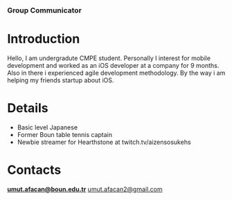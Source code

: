 ### **Group Communicator** ###
# Introduction #

Hello, I am undergradute CMPE student. Personally  I interest for mobile development and worked as an iOS developer at a company for 9 months.  Also in there i experienced agile development methodology. By the way i am helping my friends startup about iOS.


# Details #

  * Basic level Japanese
  * Former Boun table tennis captain
  * Newbie streamer for Hearthstone at twitch.tv/aizensosukehs

# Contacts #
**umut.afacan@boun.edu.tr** umut.afacan2@gmail.com